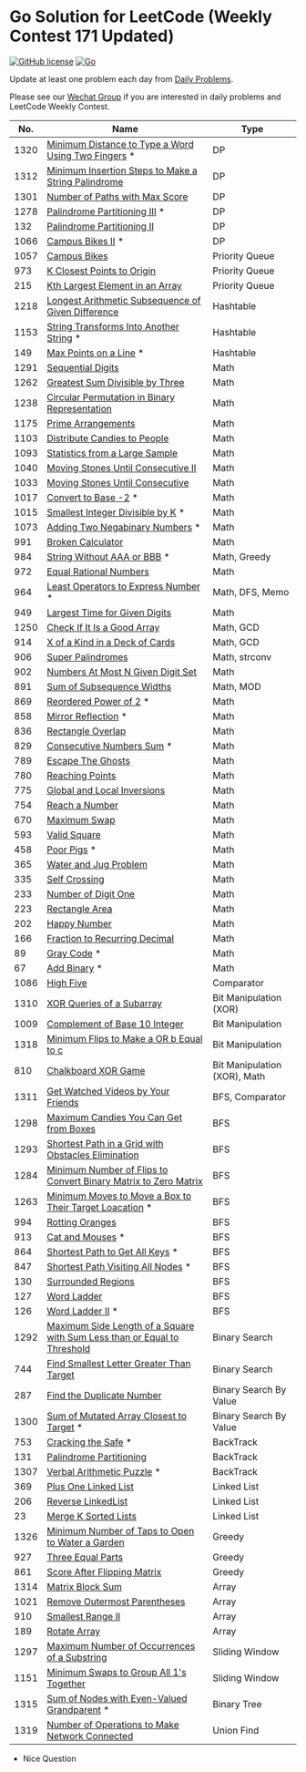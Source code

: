 # Go Solution for LeetCode (Weekly Contest 171 Updated)

[![GitHub license](https://img.shields.io/badge/license-MIT-blue.svg)](LICENSE)
[![Go](https://img.shields.io/badge/Go-1.12-blue.svg)](https://golang.org)

Update at least one problem each day from [Daily Problems](https://docs.google.com/spreadsheets/d/1kBGyRsSdbGDu7DzjQcC-UkZjZERdrP8-_QyVGXHSrB8/edit#gid=0).

Please see our [Wechat Group](https://wisdompeak.github.io/lc-score-board/rules.html) if you are interested in daily problems and LeetCode Weekly Contest.



 No. | Name | Type |
--- | --- | ---
1320 | [Minimum Distance to Type a Word Using Two Fingers][1320] *| DP
1312 | [Minimum Insertion Steps to Make a String Palindrome][1312] | DP
1301 | [Number of Paths with Max Score][1301] | DP
1278 | [Palindrome Partitioning III][1278] *| DP
132 | [Palindrome Partitioning II][132] | DP
1066 | [Campus Bikes II][1066] *| DP
1057 | [Campus Bikes ][1057] | Priority Queue 
973 | [K Closest Points to Origin][973] | Priority Queue
215 | [Kth Largest Element in an Array][215] | Priority Queue
1218 | [Longest Arithmetic Subsequence of Given Difference][1218] | Hashtable
1153 | [String Transforms Into Another String][1153] *| Hashtable
149 | [Max Points on a Line][149] *| Hashtable
1291 | [Sequential Digits][1291] | Math
1262 | [Greatest Sum Divisible by Three][1262] | Math
1238 | [Circular Permutation in Binary Representation][1238] | Math
1175 | [Prime Arrangements][1175] | Math
1103 | [Distribute Candies to People][1103] | Math
1093 | [Statistics from a Large Sample][1093] | Math
1040 | [Moving Stones Until Consecutive II][1040] | Math
1033 | [Moving Stones Until Consecutive][1033] | Math
1017 | [Convert to Base -2][1017] *| Math
1015 | [Smallest Integer Divisible by K][1015] *| Math
1073 | [Adding Two Negabinary Numbers][1073] *| Math
991 | [Broken Calculator][991] | Math
984 | [String Without AAA or BBB][984] *| Math, Greedy
972 | [Equal Rational Numbers][972] | Math
964 | [Least Operators to Express Number][964] * | Math, DFS, Memo
949 | [Largest Time for Given Digits][949] | Math
1250 | [Check If It Is a Good Array][1250] | Math, GCD
914 | [X of a Kind in a Deck of Cards][914] | Math, GCD
906 | [Super Palindromes][906] | Math, strconv
902 | [Numbers At Most N Given Digit Set][902] | Math
891 | [Sum of Subsequence Widths][891] | Math, MOD
869 | [Reordered Power of 2][869] *| Math
858 | [Mirror Reflection][858] *| Math
836 | [Rectangle Overlap][836] | Math
829 | [Consecutive Numbers Sum][829] *| Math
789 | [Escape The Ghosts][789] | Math
780 | [Reaching Points][780] | Math
775 | [Global and Local Inversions][775] | Math
754 | [Reach a Number][754] | Math
670 | [Maximum Swap][670] | Math
593 | [Valid Square][593] | Math
458 | [Poor Pigs][458] *| Math
365 | [Water and Jug Problem][365] | Math
335 | [Self Crossing][335] | Math
233 | [Number of Digit One][233] | Math
223 | [Rectangle Area][223] | Math
202 | [Happy Number][202] | Math
166 | [Fraction to Recurring Decimal][166] | Math
89 | [Gray Code][89] *| Math
67 | [Add Binary][67] *| Math
1086 | [High Five][1086] | Comparator
1310 | [XOR Queries of a Subarray][1310] | Bit Manipulation (XOR)
1009 | [Complement of Base 10 Integer][1009] | Bit Manipulation
1318 | [Minimum Flips to Make a OR b Equal to c][1318] | Bit Manipulation
810 | [Chalkboard XOR Game][810] | Bit Manipulation (XOR), Math
1311 | [Get Watched Videos by Your Friends][1311] | BFS, Comparator
1298 | [Maximum Candies You Can Get from Boxes][1298] | BFS
1293 | [Shortest Path in a Grid with Obstacles Elimination][1293] | BFS
1284 | [Minimum Number of Flips to Convert Binary Matrix to Zero Matrix][1284] | BFS
1263 | [Minimum Moves to Move a Box to Their Target Loacation][1263] *| BFS 
994 | [Rotting Oranges][994] | BFS
913 | [Cat and Mouses][913] *| BFS
864 | [Shortest Path to Get All Keys][864] *| BFS
847 | [Shortest Path Visiting All Nodes][847] *| BFS
130 | [Surrounded Regions][130] | BFS
127 | [Word Ladder][127] | BFS
126 | [Word Ladder II][126] *| BFS
1292| [Maximum Side Length of a Square with Sum Less than or Equal to Threshold][1292] | Binary Search
744 | [Find Smallest Letter Greater Than Target][744] | Binary Search
287 | [Find the Duplicate Number][287] | Binary Search By Value
1300 | [Sum of Mutated Array Closest to Target][1300] *| Binary Search By Value
753 | [Cracking the Safe][753] *| BackTrack
131 | [Palindrome Partitioning][131] | BackTrack
1307 | [Verbal Arithmetic Puzzle][1307] *| BackTrack
369 | [Plus One Linked List][369] | Linked List
206 | [Reverse LinkedList][206] | Linked List
23 | [Merge K Sorted Lists][23] | Linked List
1326 | [Minimum Number of Taps to Open to Water a Garden][1326] | Greedy
927 | [Three Equal Parts][927] | Greedy
861 | [Score After Flipping Matrix][861] | Greedy
1314 | [Matrix Block Sum][1314] | Array
1021 | [Remove Outermost Parentheses][1021] | Array
910 | [Smallest Range II][910] | Array
189 | [Rotate Array][189] | Array
1297 | [Maximum Number of Occurrences of a Substring][1297] | Sliding Window
1151 | [Minimum Swaps to Group All 1's Together][1151] | Sliding Window
1315 | [Sum of Nodes with Even-Valued Grandparent][1315] *| Binary Tree
1319 | [Number of Operations to Make Network Connected][1319] | Union Find

[1298]: ./Problems/1298.%20Maximum%20Candies%20You%20Can%20Get%20from%20Boxes/
[1293]: ./Problems/1293.%20Shortest%20Path%20in%20a%20Grid%20with%20Obstacles%20Elimination/
[1292]: ./Problems/1292.%20Maximum%20Side%20Length%20of%20a%20Square%20with%20Sum%20Less%20than%20or%20Equal%20to%20Threshold/
[1291]: ./Problems/1291.%20Sequential%20Digits/
[1284]: ./Problems/1284.%20Minimum%20Number%20of%20Flips%20to%20Convert%20Binary%20Matrix%20to%20Zero%20Matrix/
[1278]: ./Problems/1278.%20Palindrome%20Partitioning%20III/
[1263]: ./Problems/1263.%20Minimum%20Moves%20to%20Move%20a%20Box%20to%20Their%20Target%20Location/
[1218]: ./Problems/1218.%20Longest%20Arithmetic%20Subsequence%20of%20Given%20Difference/
[149]: ./Problems/149.%20Max%20Points%20on%20a%20Line/
[1175]: ./Problems/1175.%20Prime%20Arrangements/
[1103]: ./Problems/1103.%20Distribute%20Candies%20to%20People/
[1066]: ./Problems/1066.%20Campus%20Bikes%20II/
[1057]: ./Problems/1057.%20Campus%20Bikes/
[1093]: ./Problems/1093.%20Statistics%20from%20a%20Large%20Sample/
[1040]: ./Problems/1040.%20Moving%20Stones%20Until%20Consecutive%20II/
[1033]: ./Problems/1033.%20Moving%20Stones%20Until%20Consecutive/
[1009]: ./Problems/1009.%20Complement%20of%20Base%2010%20Integer/
[1086]: ./Problems/1086.%20High%20Five/
[994]: ./Problems/994.%20Rotting%20Oranges/
[913]: ./Problems/913.%20Cat%20and%20Mouse/
[858]: ./Problems/858.%20Mirror%20Reflection/
[864]: ./Problems/864.%20Shortest%20Path%20to%20Get%20All%20Keys/
[847]: ./Problems/847.%20Shortest%20Path%20Visiting%20All%20Nodes/
[780]: ./Problems/780.%20Reaching%20Points/
[744]: ./Problems/744.%20Find%20Smallest%20Letter%20Greater%20Than%20Target/
[670]: ./Problems/670.%20Maximum%20Swap/
[130]: ./Problems/130.%20Surrounded%20Regions/
[127]: ./Problems/127.%20Word%20Ladder/
[126]: ./Problems/126.%20Word%20Ladder%20II/
[369]: ./Problems/369.%20Plus%20One%20Linked%20List/
[365]: ./Problems/365.%20Water%20and%20Jug%20Problem/
[335]: ./Problems/335.%20Self%20Crossing/
[287]: ./Problems/287.%20Find%20the%20Duplicate%20Number/
[233]: ./Problems/233.%20Number%20of%20Digit%20One/
[206]: ./Problems/206.%20Reverse%20Linked%20List/
[202]: ./Problems/202.%20Happy%20Number/
[166]: ./Problems/166.%20Fraction%20to%20Recurring%20Decimal/
[131]: ./Problems/131.%20Palindrome%20Partitioning/
[132]: ./Problems/132.%20Palindrome%20Partitioning%20II/
[23]: ./Problems/23.%20Merge%20k%20Sorted%20Lists/
[972]: ./Problems/972.%20Equal%20Rational%20Numbers/
[1017]: ./Problems/1017.%20Convert%20to%20Base%20-2/
[1073]: ./Problems/1073.%20Adding%20Two%20Negabinary%20Numbers/
[89]: ./Problems/89.%20Gray%20Code/
[189]: ./Problems/189.%20Rotate%20Array/
[1238]: ./Problems/1238.%20Circular%20Permutation%20in%20Binary%20Representation/
[991]: ./Problems/991.%20Broken%20Calculator/
[1300]: ./Problems/1300.%20Sum%20of%20Mutated%20Array%20Closest%20to%20Target/
[984]: ./Problems/984.%20String%20Without%20AAA%20or%20BBB/
[1015]: ./Problems/1015.%20Smallest%20Integer%20Divisible%20by%20K/
[1297]: ./Problems/1297.%20Maximum%20Number%20of%20Occurrences%20of%20a%20Substring/
[1301]: ./Problems/1301.%20Number%20of%20Paths%20with%20Max%20Score/
[1151]: ./Problems/1151.%20Minimum%20Swaps%20to%20Group%20All%201's%20Together/
[949]: ./Problems/949.%20Largest%20Time%20for%20Given%20Digits/
[1153]: ./Problems/1153.%20String%20Transforms%20Into%20Another%20String/
[67]: ./Problems/67.%20Add%20Binary/
[927]: ./Problems/927.%20Three%20Equal%20Parts/
[914]: ./Problems/914.%20X%20of%20a%20Kind%20in%20a%20Deck%20of%20Cards/
[1250]: ./Problems/1250.%20Check%20If%20It%20Is%20a%20Good%20Array/
[1262]: ./Problems/1262.%20Greatest%20Sum%20Divisible%20by%20Three/
[458]: ./Problems/458.%20Poor%20Pigs/
[910]: ./Problems/910.%20Smallest%20Range%20II/
[1311]: ./Problems/1311.%20Get%20Watched%20Videos%20by%20Your%20Friends/
[1312]: ./Problems/1312.%20Minimum%20Insertion%20Steps%20to%20Make%20a%20String%20Palindrome/
[1310]: ./Problems/1310.%20XOR%20Queries%20of%20a%20Subarray/
[754]: ./Problems/754.%20Reach%20a%20Number/
[964]: ./Problems/964.%20Least%20Operators%20to%20Express%20Number/
[906]: ./Problems/906.%20Super%20Palindromes/
[902]: ./Problems/902.%20Numbers%20At%20Most%20N%20Given%20Digit%20Set/
[861]: ./Problems/861.%20Score%20After%20Flipping%20Matrix/
[891]: ./Problems/891.%20Sum%20of%20Subsequence%20Widths/
[215]: ./Problems/215.%20Kth%20Largest%20Element%20in%20an%20Array/
[973]: ./Problems/973.%20K%20Closest%20Points%20to%20Origin/
[869]: ./Problems/869.%20Reordered%20Power%20of%202/
[836]: ./Problems/836.%20Rectangle%20Overlap/
[223]: ./Problems/223.%20Rectangle%20Area/
[1318]: ./Problems/1318.%20Minimum%20Flips%20to%20Make%20a%20OR%20b%20Equal%20to%20c/
[1319]: ./Problems/1319.%20Number%20of%20Operations%20to%20Make%20Network%20Connected/
[1320]: ./Problems/1320.%20Minimum%20Distance%20to%20Type%20a%20Word%20Using%20Two%20Fingers/
[829]: ./Problems/829.%20Consecutive%20Numbers%20Sum/
[1307]: ./Problems/1307.%20Verbal%20Arithmetic%20Puzzle/
[810]: ./Problems/810.%20Chalkboard%20XOR%20Game/
[789]: ./Problems/789.%20Escape%20The%20Ghosts/
[775]: ./Problems/775.%20Global%20and%20Local%20Inversions/
[753]: ./Problems/753.%20Cracking%20the%20Safe/
[593]: ./Problems/593.%20Valid%20Square/
[1021]: ./Problems/1021.%20Remove%20Outermost%20Parentheses/
[1314]: ./Problems/1314.%20Matrix%20Block%20Sum/
[1315]: ./Problems/1315.%20Sum%20of%20Nodes%20with%20Even-Valued%20Grandparent/
[1326]: ./Problems/1326.%20Minimum%20Number%20of%20Taps%20to%20Open%20to%20Water%20a%20Garden/

* Nice Question
